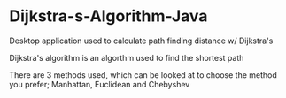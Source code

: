 # Dijkstra-s-Algorithm-Java
Desktop application used to calculate path finding distance w/ Dijkstra's

Dijkstra's algorithm is an algorthm used to find the shortest path

There are 3 methods used, which can be looked at to choose the method you prefer; Manhattan, Euclidean and Chebyshev 
